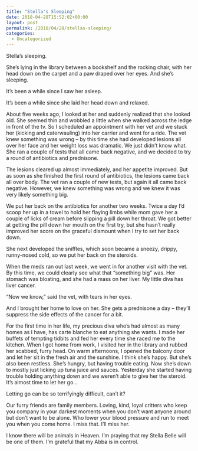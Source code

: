 ```yaml
---
title: "Stella's Sleeping"
date: 2018-04-28T15:52:02+00:00
layout: post
permalink: /2018/04/28/stellas-sleeping/
categories:
  - Uncategorized
---
```

Stella’s sleeping.
	  
She’s lying in the library between a bookshelf and the rocking chair, with her head down on the carpet and a paw draped over her eyes. And she’s sleeping.

It’s been a while since I saw her asleep.
	  
It’s been a while since she laid her head down and relaxed.

About five weeks ago, I looked at her and suddenly realized that she looked old. She seemed thin and wobbled a little when she walked across the ledge in front of the tv. So I scheduled an appointment with her vet and we stuck her (kicking and caterwauling) into her carrier and went for a ride. The vet knew something was wrong – by this time she had developed lesions all over her face and her weight loss was dramatic. We just didn’t know what. She ran a couple of tests that all came back negative, and we decided to try a round of antibiotics and prednisone.
	  
The lesions cleared up almost immediately, and her appetite improved. But as soon as she finished the first round of antibiotics, the lesions came back all over body. The vet ran a couple of new tests, but again it all came back negative. However, we knew something was wrong and we knew it was very likely something big.
	  
We put her back on the antibiotics for another two weeks. Twice a day I’d scoop her up in a towel to hold her flaying limbs while mom gave her a couple of licks of cream before slipping a pill down her throat. We got better at getting the pill down her mouth on the first try, but she hasn’t really improved her score on the graceful dismount when I try to set her back down. 

She next developed the sniffles, which soon became a sneezy, drippy, runny-nosed cold, so we put her back on the steroids.
	  
When the meds ran out last week, we went in for another visit with the vet. By this time, we could clearly see what that “something big” was. Her stomach was bloating, and she had a mass on her liver. My little diva has liver cancer.

“Now we know,” said the vet, with tears in her eyes.
	  
And I brought her home to love on her. She gets a prednisone a day – they’ll suppress the side effects of the cancer for a bit.
  
For the first time in her life, my precious diva who’s had almost as many homes as I have, has carte blanche to eat anything she wants. I made her buffets of tempting tidbits and fed her every time she raced me to the kitchen. When I got home from work, I visited her in the library and rubbed her scabbed, furry head. On warm afternoons, I opened the balcony door and let her sit in the fresh air and the sunshine. I think she’s happy. But she’s also been restless. She’s hungry, but having trouble eating. Now she’s down to mostly just licking up tuna juice and sauces. Yesterday she started having trouble holding anything down and we weren’t able to give her the steroid. It’s almost time to let her go…

Letting go can be so terrifyingly difficult, can’t it?
  
Our furry friends are family members. Loving, kind, loyal critters who keep you company in your darkest moments when you don’t want anyone around but don’t want to be alone. Who lower your blood pressure and run to meet you when you come home. I miss that. I’ll miss her.
  
I know there will be animals in Heaven. I’m praying that my Stella Belle will be one of them. I’m grateful that my Abba is in control.

